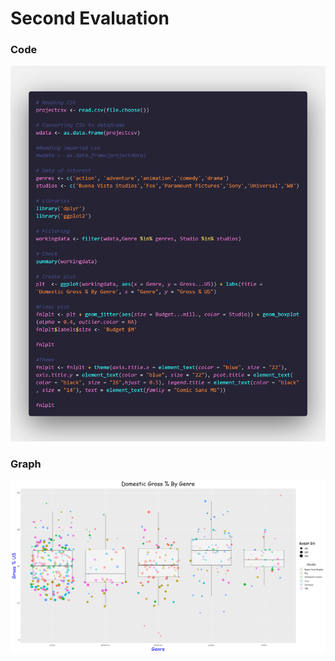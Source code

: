 # Second Evaluation
### Code
![](https://github.com/diazdesandi/datamining/blob/Unit-2/Unit%202/Evaluations/code.png)
### Graph
![](https://github.com/diazdesandi/datamining/blob/Unit-2/Unit%202/Evaluations/finalplot.png)
